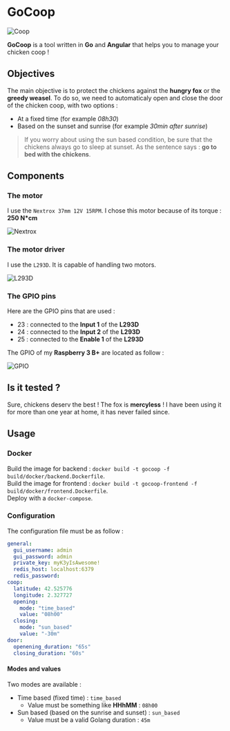 # GoCoop

![Coop](https://github.com/fallais/gocoop/blob/master/assets/coop.png)

**GoCoop** is a tool written in **Go** and **Angular** that helps you to manage your chicken coop !

## Objectives

The main objective is to protect the chickens against the **hungry fox** or the **greedy weasel**. To do so, we need to automaticaly open and close the door of the chicken coop, with two options :

- At a fixed time (for example *08h30*)
- Based on the sunset and sunrise (for example *30min after sunrise*)

> If you worry about using the sun based condition, be sure that the chickens always go to sleep at sunset. As the sentence says : **go to bed with the chickens**.

## Components

### The motor

I use the `Nextrox 37mm 12V 15RPM`. I chose this motor because of its torque : **250 N*cm**

![Nextrox](https://github.com/fallais/gocoop/blob/master/assets/nextrox.jpg)

### The motor driver

I use the `L293D`. It is capable of handling two motors.

![L293D](https://github.com/fallais/gocoop/blob/master/assets/L293D.jpg)

### The GPIO pins

Here are the GPIO pins that are used :

- 23 : connected to the **Input 1** of the **L293D**
- 24 : connected to the **Input 2** of the **L293D**
- 25 : connected to the **Enable 1** of the **L293D**

The GPIO of my **Raspberry 3 B+** are located as follow :

![GPIO](https://github.com/fallais/gocoop/blob/master/assets/gpio.png)

## Is it tested ?

Sure, chickens deserv the best ! The fox is **mercyless** ! I have been using it for more than one year at home, it has never failed since.

## Usage

### Docker

Build the image for backend : `docker build -t gocoop -f build/docker/backend.Dockerfile`.  
Build the image for frontend : `docker build -t gocoop-frontend -f build/docker/frontend.Dockerfile`.  
Deploy with a `docker-compose`.

### Configuration

The configuration file must be as follow :

```yaml
general:
  gui_username: admin
  gui_password: admin
  private_key: myK3yIsAwesome!
  redis_host: localhost:6379
  redis_password: 
coop:
  latitude: 42.525776
  longitude: 2.327727
  opening:
    mode: "time_based"
    value: "08h00"
  closing:
    mode: "sun_based"
    value: "-30m"
door:
  openening_duration: "65s"
  closing_duration: "60s"
```

#### Modes and values

Two modes are available :

- Time based (fixed time) : `time_based`
  - Value must be something like **HHhMM** : `08h00`
- Sun based (based on the sunrise and sunset) : `sun_based`
  - Value must be a valid Golang duration : `45m`
